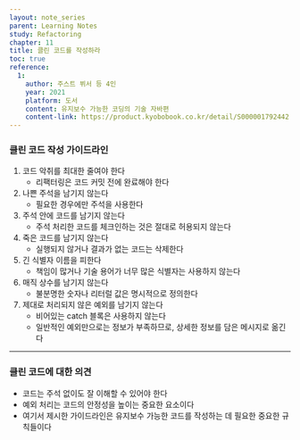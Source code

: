 ```yaml
---
layout: note_series
parent: Learning Notes
study: Refactoring
chapter: 11
title: 클린 코드를 작성하라
toc: true
reference:
  1: 
    author: 주스트 뷔서 등 4인
    year: 2021
    platform: 도서
    content: 유지보수 가능한 코딩의 기술 자바편
    content-link: https://product.kyobobook.co.kr/detail/S000001792442
---
```


### 클린 코드 작성 가이드라인

1. 코드 악취를 최대한 줄여야 한다
   - 리팩터링은 코드 커밋 전에 완료해야 한다
2. 나쁜 주석을 남기지 않는다
   - 필요한 경우에만 주석을 사용한다
3. 주석 안에 코드를 남기지 않는다
   - 주석 처리한 코드를 체크인하는 것은 절대로 허용되지 않는다
4. 죽은 코드를 남기지 않는다
   - 실행되지 않거나 결과가 없는 코드는 삭제한다
5. 긴 식별자 이름을 피한다
   - 책임이 많거나 기술 용어가 너무 많은 식별자는 사용하지 않는다
6. 매직 상수를 남기지 않는다
   - 불분명한 숫자나 리터럴 값은 명시적으로 정의한다
7. 제대로 처리되지 않은 예외를 남기지 않는다
   - 비어있는 catch 블록은 사용하지 않는다
   - 일반적인 예외만으로는 정보가 부족하므로, 상세한 정보를 담은 메시지로 옮긴다

---

### 클린 코드에 대한 의견

- 코드는 주석 없이도 잘 이해할 수 있어야 한다
- 예외 처리는 코드의 안정성을 높이는 중요한 요소이다
- 여기서 제시한 가이드라인은 유지보수 가능한 코드를 작성하는 데 필요한 중요한 규칙들이다
